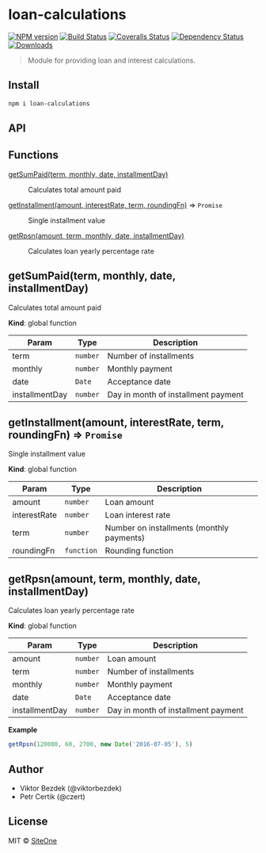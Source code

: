 # loan-calculations

[![NPM version][npm-image]][npm-url]
[![Build Status][travis-image]][travis-url]
[![Coveralls Status][coveralls-image]][coveralls-url]
[![Dependency Status][depstat-image]][depstat-url]
[![Downloads][download-badge]][npm-url]

> Module for providing loan and interest calculations.

## Install

```sh
npm i loan-calculations
```

## API

## Functions

<dl>
<dt><a href="#getSumPaid">getSumPaid(term, monthly, date, installmentDay)</a></dt>
<dd><p>Calculates total amount paid</p>
</dd>
<dt><a href="#getInstallment">getInstallment(amount, interestRate, term, roundingFn)</a> ⇒ <code>Promise</code></dt>
<dd><p>Single installment value</p>
</dd>
<dt><a href="#getRpsn">getRpsn(amount, term, monthly, date, installmentDay)</a></dt>
<dd><p>Calculates loan yearly percentage rate</p>
</dd>
</dl>

<a name="getSumPaid"></a>

## getSumPaid(term, monthly, date, installmentDay)
Calculates total amount paid

**Kind**: global function  

| Param | Type | Description |
| --- | --- | --- |
| term | <code>number</code> | Number of installments |
| monthly | <code>number</code> | Monthly payment |
| date | <code>Date</code> | Acceptance date |
| installmentDay | <code>number</code> | Day in month of installment payment |

<a name="getInstallment"></a>

## getInstallment(amount, interestRate, term, roundingFn) ⇒ <code>Promise</code>
Single installment value

**Kind**: global function  

| Param | Type | Description |
| --- | --- | --- |
| amount | <code>number</code> | Loan amount |
| interestRate | <code>number</code> | Loan interest rate |
| term | <code>number</code> | Number on installments (monthly payments) |
| roundingFn | <code>function</code> | Rounding function |

<a name="getRpsn"></a>

## getRpsn(amount, term, monthly, date, installmentDay)
Calculates loan yearly percentage rate

**Kind**: global function  

| Param | Type | Description |
| --- | --- | --- |
| amount | <code>number</code> | Loan amount |
| term | <code>number</code> | Number of installments |
| monthly | <code>number</code> | Monthly payment |
| date | <code>Date</code> | Acceptance date |
| installmentDay | <code>number</code> | Day in month of installment payment |

**Example**  
```js
getRpsn(120000, 60, 2700, new Date('2016-07-05'), 5)
```

## Author

- Viktor Bezdek (@viktorbezdek)
- Petr Certik (@czert)

## License

MIT © [SiteOne](http://github.com/siteone)

[npm-url]: https://npmjs.org/package/loan-calculations
[npm-image]: https://img.shields.io/npm/v/loan-calculations.svg?style=flat-square

[travis-url]: https://travis-ci.org/ViktorBezdek/loan-calculations
[travis-image]: https://img.shields.io/travis/ViktorBezdek/loan-calculations.svg?style=flat-square

[coveralls-url]: https://coveralls.io/r/ViktorBezdek/loan-calculations
[coveralls-image]: https://img.shields.io/coveralls/ViktorBezdek/loan-calculations.svg?style=flat-square

[depstat-url]: https://david-dm.org/ViktorBezdek/loan-calculations
[depstat-image]: https://david-dm.org/ViktorBezdek/loan-calculations.svg?style=flat-square

[download-badge]: http://img.shields.io/npm/dm/loan-calculations.svg?style=flat-square
